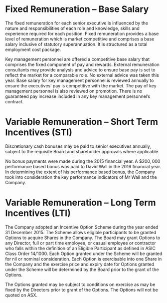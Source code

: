 # Fixed Remuneration – Base Salary  

The fixed remuneration for each senior executive is influenced by the nature and responsibilities of each role and knowledge, skills and experience required for each position. Fixed remuneration provides a base level of remuneration which is market competitive and comprises a base salary inclusive of statutory superannuation. It is structured as a total employment cost package.  

Key management personnel are offered a competitive base salary that comprises the fixed component of pay and rewards. External remuneration consultants may provide analysis and advice to ensure base pay is set to reflect the market for a comparable role. No external advice was taken this year. Base salary for key management personnel is reviewed annually to ensure the executives’ pay is competitive with the market. The pay of key management personnel is also reviewed on promotion. There is no guaranteed pay increase included in any key management personnel’s contract.  

# Variable Remuneration – Short Term Incentives (STI)  

Discretionary cash bonuses may be paid to senior executives annually, subject to the requisite Board and shareholder approvals where applicable.  

No bonus payments were made during the 2015 financial year. A $\$ 200,000$ performance based bonus was paid to David Wall in the 2016 financial year. In determining the extent of his performance based bonus, the Company took into consideration the key performance indicators of Mr Wall and the Company.  

# Variable Remuneration – Long Term Incentives (LTI)  

The Company adopted an Incentive Option Scheme during the year ended 31 December 2015. The Scheme allows eligible participants to be granted Options to acquire Shares in the Company. The Board may grant Options to any Director, full or part time employee, or casual employee or contractor who falls within the definition of an Eligible Participant as defined in ASIC Class Order 14/1000. Each Option granted under the Scheme will be granted for nil or nominal consideration. Each Option is exercisable into one Share in the Company and the exercise price and expiry date for Options granted under the Scheme will be determined by the Board prior to the grant of the Options.  

The Options granted may be subject to conditions on exercise as may be fixed by the Directors prior to grant of the Options. The Options will not be quoted on ASX.  